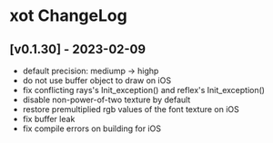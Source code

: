 # xot ChangeLog


## [v0.1.30] - 2023-02-09

- default precision: mediump -> highp
- do not use buffer object to draw on iOS
- fix conflicting rays's Init_exception() and reflex's Init_exception()
- disable non-power-of-two texture by default
- restore premultiplied rgb values of the font texture on iOS
- fix buffer leak
- fix compile errors on building for iOS
